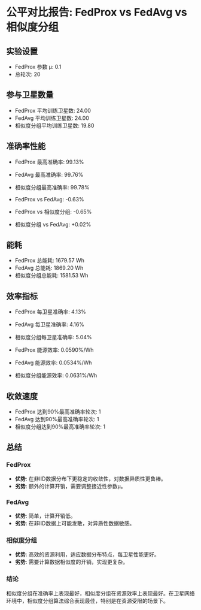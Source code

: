# 公平对比报告: FedProx vs FedAvg vs 相似度分组

## 实验设置
- FedProx 参数 μ: 0.1
- 总轮次: 20

## 参与卫星数量
- FedProx 平均训练卫星数: 24.00
- FedAvg 平均训练卫星数: 24.00
- 相似度分组平均训练卫星数: 19.80

## 准确率性能
- FedProx 最高准确率: 99.13%
- FedAvg 最高准确率: 99.76%
- 相似度分组最高准确率: 99.78%

- FedProx vs FedAvg: -0.63%
- FedProx vs 相似度分组: -0.65%
- 相似度分组 vs FedAvg: +0.02%

## 能耗
- FedProx 总能耗: 1679.57 Wh
- FedAvg 总能耗: 1869.20 Wh
- 相似度分组总能耗: 1581.53 Wh

## 效率指标
- FedProx 每卫星准确率: 4.13%
- FedAvg 每卫星准确率: 4.16%
- 相似度分组每卫星准确率: 5.04%

- FedProx 能源效率: 0.0590%/Wh
- FedAvg 能源效率: 0.0534%/Wh
- 相似度分组能源效率: 0.0631%/Wh

## 收敛速度
- FedProx 达到90%最高准确率轮次: 1
- FedAvg 达到90%最高准确率轮次: 1
- 相似度分组达到90%最高准确率轮次: 1

## 总结
### FedProx
- **优势**: 在非IID数据分布下更稳定的收敛性，对数据异质性更鲁棒。
- **劣势**: 额外的计算开销，需要调整接近性参数μ。

### FedAvg
- **优势**: 简单，计算开销低。
- **劣势**: 在非IID数据上可能发散，对异质性数据敏感。

### 相似度分组
- **优势**: 高效的资源利用，适应数据分布特点，每卫星性能更好。
- **劣势**: 需要计算数据相似度的开销，实现更复杂。

### 结论
相似度分组在准确率上表现最好，相似度分组在资源效率上表现最好。在卫星网络环境中，相似度分组算法综合表现最佳，特别是在资源受限的场景下。
